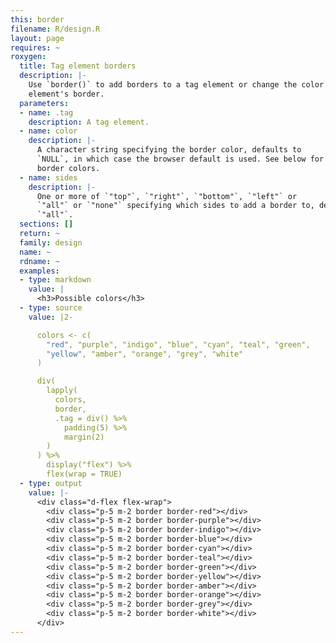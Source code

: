 ```yaml
---
this: border
filename: R/design.R
layout: page
requires: ~
roxygen:
  title: Tag element borders
  description: |-
    Use `border()` to add borders to a tag element or change the color of a tag
    element's border.
  parameters:
  - name: .tag
    description: A tag element.
  - name: color
    description: |-
      A character string specifying the border color, defaults to
      `NULL`, in which case the browser default is used. See below for possible
      border colors.
  - name: sides
    description: |-
      One or more of `"top"`, `"right"`, `"bottom"`, `"left"` or
      `"all"` or `"none"` specifying which sides to add a border to, defaults to
      `"all"`.
  sections: []
  return: ~
  family: design
  name: ~
  rdname: ~
  examples:
  - type: markdown
    value: |
      <h3>Possible colors</h3>
  - type: source
    value: |2-

      colors <- c(
        "red", "purple", "indigo", "blue", "cyan", "teal", "green",
        "yellow", "amber", "orange", "grey", "white"
      )

      div(
        lapply(
          colors,
          border,
          .tag = div() %>%
            padding(5) %>%
            margin(2)
        )
      ) %>%
        display("flex") %>%
        flex(wrap = TRUE)
  - type: output
    value: |-
      <div class="d-flex flex-wrap">
        <div class="p-5 m-2 border border-red"></div>
        <div class="p-5 m-2 border border-purple"></div>
        <div class="p-5 m-2 border border-indigo"></div>
        <div class="p-5 m-2 border border-blue"></div>
        <div class="p-5 m-2 border border-cyan"></div>
        <div class="p-5 m-2 border border-teal"></div>
        <div class="p-5 m-2 border border-green"></div>
        <div class="p-5 m-2 border border-yellow"></div>
        <div class="p-5 m-2 border border-amber"></div>
        <div class="p-5 m-2 border border-orange"></div>
        <div class="p-5 m-2 border border-grey"></div>
        <div class="p-5 m-2 border border-white"></div>
      </div>
---
```

